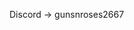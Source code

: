 
Discord -> gunsnroses2667 



<!---
pa-one55/pa-one55 is a ✨ special ✨ repository because its `README.md` (this file) appears on your GitHub profile.
You can click the Preview link to take a look at your changes.
--->
